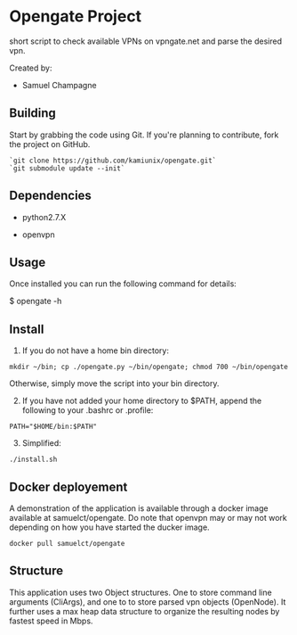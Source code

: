 # Opengate Project

short script to check available VPNs on vpngate.net
and parse the desired vpn.

Created by:

  * Samuel Champagne


## Building

Start by grabbing the code using Git. If you're planning to contribute, fork the project on GitHub.

    `git clone https://github.com/kamiunix/opengate.git`
    `git submodule update --init`

## Dependencies

  * python2.7.X

  * openvpn

## Usage

Once installed you can run the following command for details:

$ opengate -h

## Install

  1. If you do not have a home bin directory:

  `mkdir ~/bin; cp ./opengate.py ~/bin/opengate; chmod 700 ~/bin/opengate`

   Otherwise, simply move the script into your bin directory.

  2. If you have not added your home directory to $PATH, append the
  following to your .bashrc or .profile:

  `PATH="$HOME/bin:$PATH"`

  3. Simplified:

  `./install.sh `

## Docker deployement

A demonstration of the application is available through a docker image available at samuelct/opengate. Do note that openvpn
may or may not work depending on how you have started the ducker image.

`docker pull samuelct/opengate`
  
## Structure

This application uses two Object structures. One to store command line arguments (CliArgs), and one to to store parsed vpn objects (OpenNode). It further uses a max heap data structure to organize the resulting nodes by fastest speed in Mbps.
